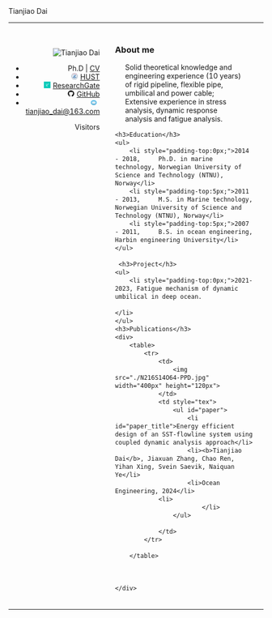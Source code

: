 <!DOCTYPE html>
<html lang="en">
<head>
<meta charset="UTF-8">
<title>Tianjiao Dai</title>
<link rel="stylesheet" href="./main.css">

<style>
</style>

</head>


<body>
<div id="head">
    <div>
	    <label class="c1">Tianjiao Dai</label>
    </div>

</div>

<table border="0px;" align="center">
<tr>
<td style="vertical-align:top; padding-top:50px; padding-right:10px; text-align:right;">
    <img id='Avatar' src='./portraitTJD.png' alt="Tianjiao Dai" >
    <ul id ='left'>
        <li style="padding-top:0px;">
            <label>Ph.D </label> | <a href="./TianjiaoDaicv.pdf">CV</a>
        </li>
        <li>
            <a href="https://english.hust.edu.cn/">
                <img src="./hust.png" width="13px" height="13px" style="padding-right:5px;">HUST
            </a>
        </li>
        <li>
            <a href="https://www.researchgate.net/profile/Tianjiao-Dai-6">
                <img src="./regate.png" width="13px" height="13px" style="padding-right:5px;">ResearchGate
            </a>
        </li>
        <li>
            <a href="https://github.com/DaiTianjiao666">
                <img src="./github.png" width="13px" height="13px" style="padding-right:5px;">GitHub
            </a>
        </li>
        <li>
            <a href="mailto:tianjiao_dai@163.com">
                <img src="./email.png" width="13px" height="11px" style="padding-right:5px;">tianjiao_dai@163.com
            </a>
        </li>
	<p>Visitors</p>
	<script type="text/javascript" id="clstr_globe" src="//clustrmaps.com/globe.js?d=LF5L620neagq4By8EJyXwliH-eyIKUKcctiGBBt88Gc"></script>
    </ul>
</td>

<td style="padding:20px; max-width: 800px;">
    <h3>About me</h3>
    <p style="padding-left:20px; padding-right:20px; border: 0px solid red;">
        Solid theoretical knowledge and engineering experience (10 years) of rigid pipeline, flexible pipe, umbilical and power cable; Extensive experience in stress analysis, dynamic response analysis and fatigue analysis.
    </p>


    <h3>Education</h3>
    <ul>
        <li style="padding-top:0px;">2014 - 2018,     Ph.D. in marine technology, Norwegian University of Science and Technology (NTNU), Norway</li>
        <li style="padding-top:5px;">2011 - 2013,     M.S. in Marine technology, Norwegian University of Science and Technology (NTNU), Norway</li>
        <li style="padding-top:5px;">2007 - 2011,     B.S. in ocean engineering, Harbin engineering University</li>
    </ul>

     <h3>Project</h3>
    <ul>
        <li style="padding-top:0px;">2021-2023, Fatigue mechanism of dynamic umbilical in deep ocean.

	</li>
    </ul>
	<h3>Publications</h3>
	<div>
		<table>
            <tr>
                <td>
                    <img src="./N216S14O64-PPD.jpg"  width="400px" height="120px">
                </td>
                <td style="tex">
                    <ul id="paper">
                        <li id="paper_title">Energy efficient design of an SST-flowline system using coupled dynamic analysis approach</li>
                        <li><b>Tianjiao Dai</b>, Jiaxuan Zhang, Chao Ren, Yihan Xing, Svein Saevik, Naiquan Ye</li>
                        <li>Ocean Engineering, 2024</li>
				<li>
                            </li>
                    </ul>

                </td>
            </tr>
                                                                                
        </table>


        
    </div>
</td>
</tr>
</table>

<!--<div id="foot">-->

<!--</div>-->

</body>
</html>
